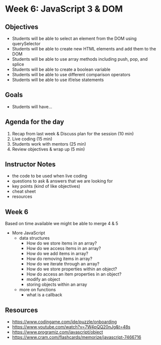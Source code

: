 # Week 6: JavaScript 3 & DOM

## Objectives

- Students will be able to select an element from the DOM using querySelector
- Students will be able to create new HTML elements and add them to the DOM
- Students will be able to use array methods including push, pop, and splice
- Students will be able to create a boolean variable
- Students will be able to use different comparison operators
- Students will be able to use if/else statements

## Goals

- Students will have...

## Agenda for the day

1. Recap from last week & Discuss plan for the session (10 min)
2. Live coding (15 min)
3. Students work with mentors (25 min)
4. Review objectives & wrap up (5 min)

## Instructor Notes

- the code to be used when live coding
- questions to ask & answers that we are looking for
- key points (kind of like objectives)
- cheat sheet
- resources

## Week 6

Based on time available we might be able to merge 4 & 5

- More JavaScript
  - data structures
    - How do we store items in an array?
    - How do we access items in an array?
    - How do we add items in array?
    - How do removing items in array?
    - How do we iterate through an array?
    - How do we store properties within an object?
    - How do access an item properties in an object?
    - modify an object
    - storing objects within an array
  - more on functions
    - what is a callback

## Resources

- https://www.codingame.com/ide/puzzle/onboarding
- https://www.youtube.com/watch?v=7W4pQQ20nJg&t=48s
- https://www.programiz.com/javascript/object
- https://www.cram.com/flashcards/memorize/javascript-7466716
